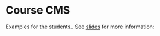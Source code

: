 # Course CMS 

Examples for the students.. See [slides](http://wdd.ohrstrom.ch/presentations/2/) for more information:


